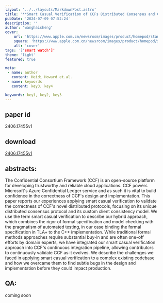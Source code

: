 ```yaml
---
layout: '../../layouts/MarkdownPost.astro'
title: '**Smart Casual Verification of CCFs Distributed Consensus and Consistency Protocols**'
pubDate: '2024-07-09 07:52:24'
description: ''
author: 'wanghaisheng'
cover:
    url: 'https://www.apple.com.cn/newsroom/images/product/homepod/standard/Apple-HomePod-hero-230118_big.jpg.large_2x.jpg'
    square: 'https://www.apple.com.cn/newsroom/images/product/homepod/standard/Apple-HomePod-hero-230118_big.jpg.large_2x.jpg'
    alt: 'cover'
tags: '['smart watch']' 
theme: 'light'
featured: true

meta:
 - name: author
   content: Heidi Howard et.al.
 - name: keywords
   content: key3, key4

keywords: key1, key2, key3
---
```


## paper id
2406.17455v1
## download
[2406.17455v1](http://arxiv.org/abs/2406.17455v1)
## abstracts:
The Confidential Consortium Framework (CCF) is an open-source platform for developing trustworthy and reliable cloud applications. CCF powers Microsoft's Azure Confidential Ledger service and as such it is vital to build confidence in the correctness of CCF's design and implementation. This paper reports our experiences applying smart casual verification to validate the correctness of CCF's novel distributed protocols, focusing on its unique distributed consensus protocol and its custom client consistency model. We use the term smart casual verification to describe our hybrid approach, which combines the rigor of formal specification and model checking with the pragmatism of automated testing, in our case binding the formal specification in TLA+ to the C++ implementation. While traditional formal methods approaches require substantial buy-in and are often one-off efforts by domain experts, we have integrated our smart casual verification approach into CCF's continuous integration pipeline, allowing contributors to continuously validate CCF as it evolves. We describe the challenges we faced in applying smart casual verification to a complex existing codebase and how we overcame them to find subtle bugs in the design and implementation before they could impact production.
## QA:
coming soon
